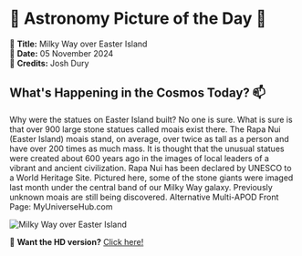 # 🌌 **Astronomy Picture of the Day** 🌌

🔭 **Title:** Milky Way over Easter Island  
📅 **Date:** 05 November 2024  
📸 **Credits:** 
Josh Dury
  

## **What's Happening in the Cosmos Today?** 📫

Why were the statues on Easter Island built?  No one is sure.  What is sure is that over 900 large stone statues called moais exist there.  The Rapa Nui (Easter Island) moais stand, on average, over twice as tall as a person and have over 200 times as much mass.  It is thought that the unusual statues were created about 600 years ago in the images of local leaders of a vibrant and ancient civilization.  Rapa Nui has been declared by UNESCO to a World Heritage Site. Pictured here, some of the stone giants were imaged last month under the central band of our Milky Way galaxy.  Previously unknown moais are still being discovered.    Alternative Multi-APOD Front Page: MyUniverseHub.com


![Milky Way over Easter Island](https://apod.nasa.gov/apod/image/2411/IslandMoai_Dury_960.jpg)

🌠 **Want the HD version?** [Click here!](https://apod.nasa.gov/apod/image/2411/IslandMoai_Dury_2831.jpg)
